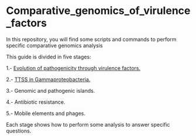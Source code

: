 # Comparative_genomics_of_virulence_factors
In this repository, you will find some scripts and commands to perform specific comparative genomics analysis

This guide is divided in five stages:

1.- [Evolution of pathogenicity through virulence factors.](https://github.com/actevol/Comparative_genomics_of_virulence_factors/blob/master/Stage01.Rmd)

2.- [TTSS in Gammaproteobacteria.](https://github.com/actevol/Comparative_genomics_of_virulence_factors/blob/master/stage02.Rmd)

3.- Genomic and pathogenic islands.

4.- Antibiotic resistance.

5.- Mobile elements and phages.


Each stage shows how to perform some analysis to answer specific questions. 
